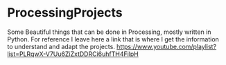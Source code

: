 # ProcessingProjects
Some Beautiful things that can be done in Processing, mostly written in Python.
For reference I leave here a link that is where I get the information to understand and adapt the projects.
https://www.youtube.com/playlist?list=PLRqwX-V7Uu6ZiZxtDDRCi6uhfTH4FilpH
